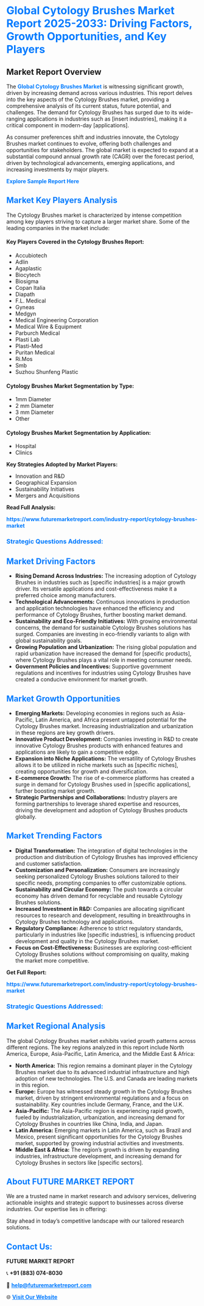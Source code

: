 <h1 style="color: #007BFF;">Global Cytology Brushes Market Report 2025-2033: Driving Factors, Growth Opportunities, and Key Players</h1>

<section id="overview">
<h2>Market Report Overview</h2>
<p>The <a href="https://www.futuremarketreport.com/industry-report/cytology-brushes-market" style="color: #007BFF; text-decoration: none;"><strong>Global Cytology Brushes Market</strong></a> is witnessing significant growth, driven by increasing demand across various industries. This report delves into the key aspects of the Cytology Brushes market, providing a comprehensive analysis of its current status, future potential, and challenges. The demand for Cytology Brushes has surged due to its wide-ranging applications in industries such as [insert industries], making it a critical component in modern-day [applications].</p>
<p>As consumer preferences shift and industries innovate, the Cytology Brushes market continues to evolve, offering both challenges and opportunities for stakeholders. The global market is expected to expand at a substantial compound annual growth rate (CAGR) over the forecast period, driven by technological advancements, emerging applications, and increasing investments by major players.</p>
</section>

<section id="overview">
<p><a href="https://www.futuremarketreport.com/request-sample/reportId=55709" style="color: #007BFF; text-decoration: none;"><strong>Explore Sample Report Here</strong></a></p>
</section>

<section id="key-players">
<h2 style="color: #007BFF;">Market Key Players Analysis</h2>
<p>The Cytology Brushes market is characterized by intense competition among key players striving to capture a larger market share. Some of the leading companies in the market include:</p>
<h4>Key Players Covered in the Cytology Brushes Report:</h4>
<ul><li>Accubiotech</li><li>Adlin</li><li>Agaplastic</li><li>Biocytech</li><li>Biosigma</li><li>Copan Italia</li><li>Diapath</li><li>F.L. Medical</li><li>Gyneas</li><li>Medgyn</li><li>Medical Engineering Corporation</li><li>Medical Wire &amp; Equipment</li><li>Parburch Medical</li><li>Plasti Lab</li><li>Plasti-Med</li><li>Puritan Medical</li><li>Ri.Mos</li><li>Smb</li><li>Suzhou Shunfeng Plastic</li></ul>
<h4>Cytology Brushes Market Segmentation by Type:</h4>
<ul><li>1mm Diameter</li><li>2 mm Diameter</li><li>3 mm Diameter</li><li>Other</li></ul>

<h4>Cytology Brushes Market Segmentation by Application:</h4>
<ul><li>Hospital</li><li>Clinics</li></ul>
<p><strong>Key Strategies Adopted by Market Players:</strong></p>
<ul>
<li>Innovation and R&D</li>
<li>Geographical Expansion</li>
<li>Sustainability Initiatives</li>
<li>Mergers and Acquisitions</li>
</ul>
</section>

<section>
<p><strong>Read Full Analysis: </strong></p><a href="https://www.futuremarketreport.com/industry-report/cytology-brushes-market" style="color: #007BFF; text-decoration: none;"><strong>https://www.futuremarketreport.com/industry-report/cytology-brushes-market</strong></a>
<h3 style="color: #007BFF;">Strategic Questions Addressed:</h3>
</section>

<section id="driving-factors">
<h2 style="color: #007BFF;">Market Driving Factors</h2>
<ul>
<li><strong>Rising Demand Across Industries:</strong> The increasing adoption of Cytology Brushes in industries such as [specific industries] is a major growth driver. Its versatile applications and cost-effectiveness make it a preferred choice among manufacturers.</li>
<li><strong>Technological Advancements:</strong> Continuous innovations in production and application technologies have enhanced the efficiency and performance of Cytology Brushes, further boosting market demand.</li>
<li><strong>Sustainability and Eco-Friendly Initiatives:</strong> With growing environmental concerns, the demand for sustainable Cytology Brushes solutions has surged. Companies are investing in eco-friendly variants to align with global sustainability goals.</li>
<li><strong>Growing Population and Urbanization:</strong> The rising global population and rapid urbanization have increased the demand for [specific products], where Cytology Brushes plays a vital role in meeting consumer needs.</li>
<li><strong>Government Policies and Incentives:</strong> Supportive government regulations and incentives for industries using Cytology Brushes have created a conducive environment for market growth.</li>
</ul>
</section>

<section id="growth-opportunities">
<h2 style="color: #007BFF;">Market Growth Opportunities</h2>
<ul>
<li><strong>Emerging Markets:</strong> Developing economies in regions such as Asia-Pacific, Latin America, and Africa present untapped potential for the Cytology Brushes market. Increasing industrialization and urbanization in these regions are key growth drivers.</li>
<li><strong>Innovative Product Development:</strong> Companies investing in R&D to create innovative Cytology Brushes products with enhanced features and applications are likely to gain a competitive edge.</li>
<li><strong>Expansion into Niche Applications:</strong> The versatility of Cytology Brushes allows it to be utilized in niche markets such as [specific niches], creating opportunities for growth and diversification.</li>
<li><strong>E-commerce Growth:</strong> The rise of e-commerce platforms has created a surge in demand for Cytology Brushes used in [specific applications], further boosting market growth.</li>
<li><strong>Strategic Partnerships and Collaborations:</strong> Industry players are forming partnerships to leverage shared expertise and resources, driving the development and adoption of Cytology Brushes products globally.</li>
</ul>
</section>

<section id="trending-factors">
<h2 style="color: #007BFF;">Market Trending Factors</h2>
<ul>
<li><strong>Digital Transformation:</strong> The integration of digital technologies in the production and distribution of Cytology Brushes has improved efficiency and customer satisfaction.</li>
<li><strong>Customization and Personalization:</strong> Consumers are increasingly seeking personalized Cytology Brushes solutions tailored to their specific needs, prompting companies to offer customizable options.</li>
<li><strong>Sustainability and Circular Economy:</strong> The push towards a circular economy has driven demand for recyclable and reusable Cytology Brushes solutions.</li>
<li><strong>Increased Investment in R&D:</strong> Companies are allocating significant resources to research and development, resulting in breakthroughs in Cytology Brushes technology and applications.</li>
<li><strong>Regulatory Compliance:</strong> Adherence to strict regulatory standards, particularly in industries like [specific industries], is influencing product development and quality in the Cytology Brushes market.</li>
<li><strong>Focus on Cost-Effectiveness:</strong> Businesses are exploring cost-efficient Cytology Brushes solutions without compromising on quality, making the market more competitive.</li>
</ul>
</section>

<section>
<p><strong>Get Full Report: </strong></p><a href="https://www.futuremarketreport.com/industry-report/cytology-brushes-market" style="color: #007BFF; text-decoration: none;"><strong>https://www.futuremarketreport.com/industry-report/cytology-brushes-market</strong></a>
<h3 style="color: #007BFF;">Strategic Questions Addressed:</h3>
</section>


<section id="regional-analysis">
<h2 style="color: #007BFF;">Market Regional Analysis</h2>
<p>The global Cytology Brushes market exhibits varied growth patterns across different regions. The key regions analyzed in this report include North America, Europe, Asia-Pacific, Latin America, and the Middle East & Africa:</p>
<ul>
<li><strong>North America:</strong> This region remains a dominant player in the Cytology Brushes market due to its advanced industrial infrastructure and high adoption of new technologies. The U.S. and Canada are leading markets in this region.</li>
<li><strong>Europe:</strong> Europe has witnessed steady growth in the Cytology Brushes market, driven by stringent environmental regulations and a focus on sustainability. Key countries include Germany, France, and the U.K.</li>
<li><strong>Asia-Pacific:</strong> The Asia-Pacific region is experiencing rapid growth, fueled by industrialization, urbanization, and increasing demand for Cytology Brushes in countries like China, India, and Japan.</li>
<li><strong>Latin America:</strong> Emerging markets in Latin America, such as Brazil and Mexico, present significant opportunities for the Cytology Brushes market, supported by growing industrial activities and investments.</li>
<li><strong>Middle East & Africa:</strong> The region’s growth is driven by expanding industries, infrastructure development, and increasing demand for Cytology Brushes in sectors like [specific sectors].</li>
</ul>
</section>

<footer>
<h2 style="color: #007BFF;">About FUTURE MARKET REPORT</h2>
<p>We are a trusted name in market research and advisory services, delivering actionable insights and strategic support to businesses across diverse industries. Our expertise lies in offering:</p>

<p>Stay ahead in today’s competitive landscape with our tailored research solutions.</p>

<h2 style="color: #007BFF;">Contact Us:</h2>
<p><strong>FUTURE MARKET REPORT</strong></p>
<p>📞 <strong>+91 (883) 074-8030</strong></p>
<p>📧 <strong><a href="mailto:help@futuremarketreport.com" style="color: #007BFF;">help@futuremarketreport.com</a></strong></p>
<p>🌐 <strong><a href="https://www.futuremarketreport.com/" style="color: #007BFF;">Visit Our Website</a></strong></p>
</footer>